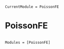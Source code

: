 ```@meta
CurrentModule = PoissonFE
```

# PoissonFE

```@index
```

```@autodocs
Modules = [PoissonFE]
```